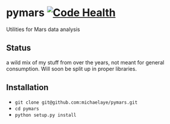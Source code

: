 # pymars [![Code Health](https://landscape.io/github/michaelaye/pymars/master/landscape.svg?style=flat)](https://landscape.io/github/michaelaye/pymars/master)
Utilities for Mars data analysis

## Status

a wild mix of my stuff from over the years, not meant for general consumption. Will soon be split up in proper libraries.

## Installation

* `git clone git@github.com:michaelaye/pymars.git`
* `cd pymars`
* `python setup.py install`
